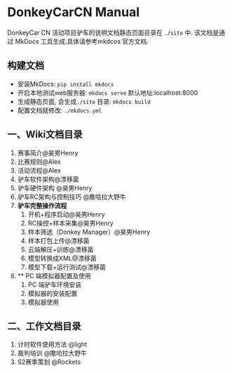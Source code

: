 
<!-- markdownlint-disable MD026 -->
# DonkeyCarCN Manual
<!-- markdownlint-restore -->

DonkeyCar CN 活动项目驴车的说明文档静态页面目录在 `./site` 中.
该文档是通过 MkDocs 工具生成.具体请参考mkdcos 官方文档.

## 构建文档

* 安装MkDocs: `pip install mkdocs`
* 开启本地测试web服务器: `mkdocs serve`  默认地址:localhost:8000
* 生成静态页面, 会生成`./site` 目录: `mkdocs build`
* 配置文档就修改: `./mkdocs.yml`

## 一、Wiki文档目录 
1. 赛事简介@昊男Henry
1. 比赛规则@Alex 
1. 活动流程@Alex 
1. 驴车软件架构@漂移菌
1. 驴车硬件架构 @昊男Henry
1. 驴车RC架构与控制技巧 @撒哈拉大野牛
1. **驴车完整操作流程**
   1. 开机+程序启动@昊男Henry
   1. RC操控+样本采集@昊男Henry
   1. 样本筛选（Donkey Manager）@昊男Henry
   1. 样本打包上传@漂移菌
   1. 云端解压+训练@漂移菌
   1. 模型转换成XML@漂移菌
   1. 模型下载+运行测试@漂移菌
1. ** PC 端模拟器配置及使用
   1. PC 端驴车环境安装
   1. 模拟器的安装配置
   1. 模拟器使用

## 二、工作文档目录 

1. 计时软件使用方法 @light 
1. 裁判培训 @撒哈拉大野牛
1. S2赛季策划 @Rockets 
